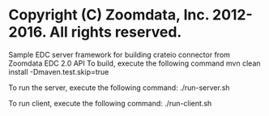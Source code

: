 # Copyright (C) Zoomdata, Inc. 2012-2016. All rights reserved.

Sample EDC server framework for building crateio connector from Zoomdata EDC 2.0 API
To build, execute the following command
mvn clean install -Dmaven.test.skip=true

To run the server, execute the following command:
./run-server.sh

To run client, execute the following command:
./run-client.sh

